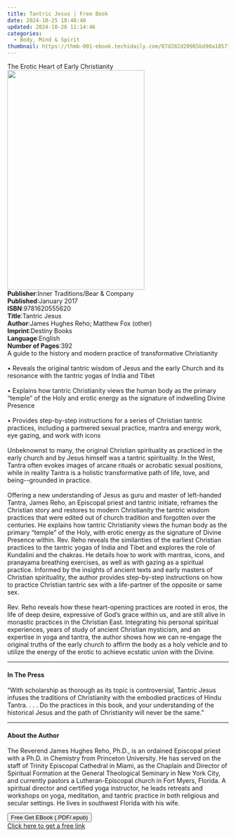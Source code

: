 ```yaml
---
title: Tantric Jesus | Free Book
date: 2024-10-25 18:48:48
updated: 2024-10-26 11:14:46
categories:
  - Body, Mind & Spirit
thumbnail: https://thmb-001-ebook.techidaily.com/87d282d20965bd90a18571a630f121873302b92ada64d8fe7cffaf23a5940128.jpg
---
```

<main id="book-container">
  <div class="flex flex-col">
    <div class="book-brief flex-1 py-6 px-4 sm:p-6 md:py-10 md:px-8">
      <!-- brief-->
      <div class="book-brief-main">The Erotic Heart of Early Christianity</div>
    </div>
    <div
      class="book-meta-info flex-1 grid gap-4 col-start-1 col-end-3 row-start-1 sm:mb-6 sm:grid-cols-4 lg:gap-6 lg:col-start-2 lg:row-end-6 lg:row-span-6 lg:mb-0"
    >
      <div
        class="book-meta-info-left place-content-center mt-4 p-4 text-sm leading-6 col-start-2 col-span-2 dark:text-slate-400"
      >
        <img
          class="w-full h-500 object-cover rounded-lg sm:h-255 sm:col-span-2 lg:col-span-full"
          src="https://img-001-ebook.techidaily.com/133e98f6e02123f400bb08aaa3dd86fdaf06f387e0ce71f54a94591147b3212e.jpg"
          alt=""
          width="312"
          height="500"
        />
      </div>
      <div
        class="book-meta-info-right mt-2 col-start-1 row-start-2 col-span-3 self-center"
      >
        <!-- meta data  -->
        <div class="flex flex-col px-4 md:px-8">
          <div class="flex-1">
            <strong>Publisher</strong>:<span class="px-2"
              >Inner Traditions/Bear &amp; Company</span
            >
          </div>
          <div class="flex-1">
            <strong>Published</strong>:<span class="px-2">January 2017</span>
          </div>
          <div class="flex-1">
            <strong>ISBN</strong>:<span class="px-2">9781620555620</span>
          </div>
          <div class="flex-1">
            <strong>Title</strong>:<span class="px-2">Tantric Jesus</span>
          </div>
          <div class="flex-1">
            <strong>Author</strong>:<span class="px-2"
              >James Hughes Reho; Matthew Fox (other)</span
            >
          </div>
          <div class="flex-1">
            <strong>Imprint</strong>:<span class="px-2">Destiny Books</span>
          </div>
          <div class="flex-1">
            <strong>Language</strong>:<span class="px-2">English</span>
          </div>
          <div class="flex-1">
            <strong>Number of Pages</strong>:<span class="px-2">392</span>
          </div>
        </div>
      </div>
    </div>
    <div class="book-description flex-1 py-6 px-4 sm:p-6 md:py-10 md:px-8">
      <div class="book-description-main">
        <div accordion-content="" id="description">
          A guide to the history and modern practice of transformative
          Christianity <br />
          <br />• Reveals the original tantric wisdom of Jesus and the early
          Church and its resonance with the tantric yogas of India and Tibet
          <br />
          <br />• Explains how tantric Christianity views the human body as the
          primary “temple” of the Holy and erotic energy as the signature of
          indwelling Divine Presence <br />
          <br />• Provides step-by-step instructions for a series of Christian
          tantric practices, including a partnered sexual practice, mantra and
          energy work, eye gazing, and work with icons <br />
          <br />Unbeknownst to many, the original Christian spirituality as
          practiced in the early church and by Jesus himself was a tantric
          spirituality. In the West, Tantra often evokes images of arcane
          rituals or acrobatic sexual positions, while in reality Tantra is a
          holistic transformative path of life, love, and being--grounded in
          practice. <br />
          <br />Offering a new understanding of Jesus as guru and master of
          left-handed Tantra, James Reho, an Episcopal priest and tantric
          initiate, reframes the Christian story and restores to modern
          Christianity the tantric wisdom practices that were edited out of
          church tradition and forgotten over the centuries. He explains how
          tantric Christianity views the human body as the primary “temple” of
          the Holy, with erotic energy as the signature of Divine Presence
          within. Rev. Reho reveals the similarities of the earliest Christian
          practices to the tantric yogas of India and Tibet and explores the
          role of Kundalini and the chakras. He details how to work with
          mantras, icons, and pranayama breathing exercises, as well as with
          gazing as a spiritual practice. Informed by the insights of ancient
          texts and early masters of Christian spirituality, the author provides
          step-by-step instructions on how to practice Christian tantric sex
          with a life-partner of the opposite or same sex. <br />
          <br />Rev. Reho reveals how these heart-opening practices are rooted
          in eros, the life of deep desire, expressive of God’s grace within us,
          and are still alive in monastic practices in the Christian East.
          Integrating his personal spiritual experiences, years of study of
          ancient Christian mysticism, and an expertise in yoga and tantra, the
          author shows how we can re-engage the original truths of the early
          church to affirm the body as a holy vehicle and to utilize the energy
          of the erotic to achieve ecstatic union with the Divine.
        </div>
        <div class="accordion-fader"></div>
      </div>
    </div>
    <div class="book-excerpts flex-1 py-6 px-4 sm:p-6 md:py-10 md:px-8">
      <!-- excerpts-->
      <div class="book-excerpts-main">
        <hr />
        <h4 class="placeholder placeholder-heading">
          <span>In The Press</span>
        </h4>
        <p>
          “With scholarship as thorough as its topic is controversial, Tantric
          Jesus infuses the traditions of Christianity with the embodied
          practices of Hindu Tantra. . . . Do the practices in this book, and
          your understanding of the historical Jesus and the path of
          Christianity will never be the same.”
        </p>
      </div>
    </div>
    <div class="book-about-author flex-1 py-6 px-4 sm:p-6 md:py-10 md:px-8">
      <!-- about author-->
      <div class="book-main-author-main">
        <hr />
        <h4 class="placeholder placeholder-heading">
          <span>About the Author</span>
        </h4>
        <p>
          The Reverend James Hughes Reho, Ph.D., is an ordained Episcopal priest
          with a Ph.D. in Chemistry from Princeton University. He has served on
          the staff of Trinity Episcopal Cathedral in Miami, as the Chaplain and
          Director of Spiritual Formation at the General Theological Seminary in
          New York City, and currently pastors a Lutheran-Episcopal church in
          Fort Myers, Florida. A spiritual director and certified yoga
          instructor, he leads retreats and workshops on yoga, meditation, and
          tantric practice in both religious and secular settings. He lives in
          southwest Florida with his wife.
        </p>
      </div>
    </div>
    <div class="book-free-get flex-1 py-6 px-4 sm:p-6 md:py-10 md:px-8">
      <button
        id="btn-free-get"
        class="bg-blue-500 hover:bg-blue-700 text-white font-bold py-2 px-4 rounded"
      >
        Free Get EBook (.PDF/.epub)
      </button>
      <div id="countdown-display" class="px-2 text-lg mt-2"></div>
      <a
        id="free-link"
        class="hidden bg-blue-500 hover:bg-blue-700 text-white font-bold py-2 px-4 rounded"
        href="https://www.ebooks.com/en-us/book/95782793/tantric-jesus/james-hughes-reho/"
        target="_blank"
        >Click here to get a free link</a
      >
    </div>
    <script>
      let countdownTime = 0;
      let countdownInterval = null;
      document
        .getElementById('btn-free-get')
        .addEventListener('click', startCountdown);
      function startCountdown() {
        countdownTime = new Date().getTime() + 60000 * 3;
        countdownInterval = setInterval(updateCountdown, 1000);
        document.getElementById('btn-free-get').disabled = true;
        document
          .getElementById('btn-free-get')
          .classList.add('bg-gray-500', 'cursor-not-allowed');
      }
      function updateCountdown() {
        let currentTime = new Date().getTime();
        let timeLeft = countdownTime - currentTime;
        let secondsLeft = Math.floor(timeLeft / 1000);
        document.getElementById('countdown-display').innerHTML =
          `Remaining time: ${secondsLeft} seconds.`;
        if (secondsLeft <= 0) {
          clearInterval(countdownInterval);
          document.getElementById('btn-free-get').classList.add('hidden');
          document.getElementById('free-link').classList.remove('hidden');
          document.getElementById('countdown-display').innerHTML = '';
        }
      }
    </script>
  </div>
</main>

